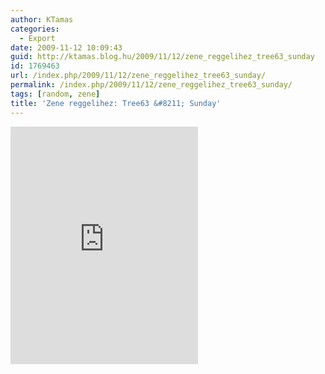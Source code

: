 ```yaml
---
author: KTamas
categories:
  - Export
date: 2009-11-12 10:09:43
guid: http://ktamas.blog.hu/2009/11/12/zene_reggelihez_tree63_sunday
id: 1769463
url: /index.php/2009/11/12/zene_reggelihez_tree63_sunday/
permalink: /index.php/2009/11/12/zene_reggelihez_tree63_sunday/
tags: [random, zene]
title: 'Zene reggelihez: Tree63 &#8211; Sunday'
---
```


<iframe src="https://open.spotify.com/embed/track/1RJi31JVA1CjT1awtlOryd" width="300" height="380" frameborder="0" allowtransparency="true" allow="encrypted-media"></iframe>
